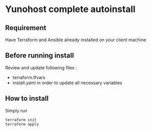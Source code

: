 # Yunohost complete autoinstall

## Requirement
Have Terraform and Ansible already installed on your client machine

## Before running install
Review and update following files :
- terraform.tfvars
- install.yaml
in order to update all necessary variables

## How to install
Simply run
```
terraform init
terraform apply
```
